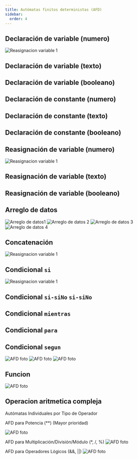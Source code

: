 ```yaml
---
title: Autómatas finitos deterministas (AFD) 
sidebar:
  order: 4
---
```


## Declaración de variable (numero)

![Reasignacion variable 1](/AstroLibresScript/img/afd/AFD_DvariableN.jpeg)

## Declaración de variable (texto)

## Declaración de variable (booleano)

## Declaración de constante (numero)

## Declaración de constante (texto)

## Declaración de constante (booleano)

## Reasignación de variable (numero)

![Reasignacion variable 1](/AstroLibresScript/img/afd/AFD_Rvariable.jpeg)

## Reasignación de variable (texto)

## Reasignación de variable (booleano)

## Arreglo de datos

![Arreglo de datos1](/AstroLibresScript/img/afd/AFD_Arreglo_Declaracion.png)
![Arreglo de datos 2](/AstroLibresScript/img/afd/AFD_Arreglo_Matrizes.png)
![Arreglo de datos 3](/AstroLibresScript/img/afd/AFD_Arreglo_Texto.png)
![Arreglo de datos 4](/AstroLibresScript/img/afd/AFD_Arreglo_Booleano.png)

## Concatenación

![Reasignacion variable 1](/AstroLibresScript/img/afd/AFD_concatenacion_cadenas.png)

## Condicional `si`

![Reasignacion variable 1](/AstroLibresScript/img/afd/AFD_Si.jpeg)

## Condicional `si-siNo` `si-siNo`

## Condicional `mientras`

## Condicional `para`

## Condicional `segun`

![AFD foto](/AstroLibresScript/img/afd/AFD_Funcion_esmayor.png)
![AFD foto](/AstroLibresScript/img/afd/AFD_funcion_Mensajevacio.png)
![AFD foto](/AstroLibresScript/img/afd/AFD_Funcion_suma.png)

## Funcion

![AFD foto](/AstroLibresScript/img/afd/AFD_Segun.png)

## Operacion aritmetica compleja

Autómatas Individuales por Tipo de Operador

AFD para Potencia (**) (Mayor prioridad)

![AFD foto](/AstroLibresScript/img/afd/AFD_Potencia.png)

AFD para Multiplicación/División/Módulo (*, /, %)
![AFD foto](/AstroLibresScript/img/afd/AFD_Multiplicacion.png)

AFD para Operadores Lógicos (&&, ||)
![AFD foto](/AstroLibresScript/img/afd/AFD_Operadores_Logicos.png)

